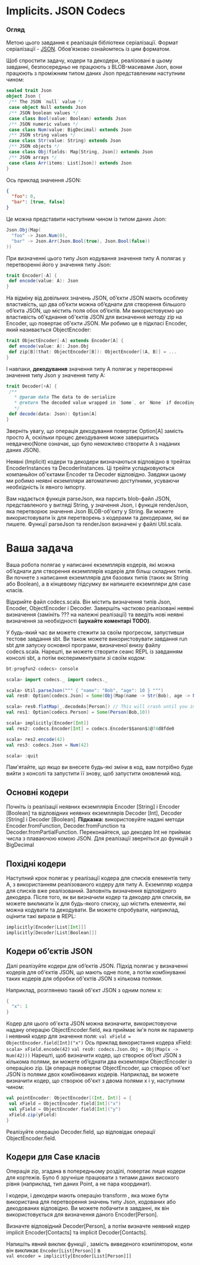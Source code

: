 # Implicits. JSON Codecs
### Огляд
Метою цього завдання є реалізація бібліотеки серіалізації.
Формат серіалізації - [JSON](https://www.json.org/json-en.html). Обов’язково ознайомтесь із цим форматом.

Щоб спростити задачу, кодери та декодери, реалізовані в цьому завданні, безпосередньо не працюють з BLOB-масивами Json, вони працюють з проміжним типом даних Json представленим наступним чином:
```scala
sealed trait Json
object Json {
 /** The JSON `null` value */
 case object Null extends Json
 /** JSON boolean values */
 case class Bool(value: Boolean) extends Json
 /** JSON numeric values */
 case class Num(value: BigDecimal) extends Json
 /** JSON string values */
 case class Str(value: String) extends Json
 /** JSON objects */
 case class Obj(fields: Map[String, Json]) extends Json
 /** JSON arrays */
 case class Arr(items: List[Json]) extends Json
}
```
Ось приклад значення JSON:
```JSON
{
  "foo": 0,
  "bar": [true, false]
}
```
Це можна представити наступним чином із типом даних Json:
```scala
Json.Obj(Map(
  "foo" -> Json.Num(0),
  "bar" -> Json.Arr(Json.Bool(true), Json.Bool(false))
))
```
При визначенні цього типу Json кодування значення типу A полягає у перетворенні його у значення типу Json:
```scala
trait Encoder[-A] {
 def encode(value: A): Json
}
```
На відміну від довільних значень JSON, об’єкти JSON мають особливу властивість, що два об’єкти можна об’єднати для створення більшого об’єкта JSON, що містить поля обох об’єктів. Ми використовуємо цю властивість об'єднання об'єктів JSON для визначення методу zip на Encoder, що повертає об'єкти JSON. Ми робимо це в підкласі Encoder, який називається ObjectEncoder:
```scala
trait ObjectEncoder[-A] extends Encoder[A] {
 def encode(value: A): Json.Obj
 def zip[B](that: ObjectEncoder[B]): ObjectEncoder[(A, B)] = ...
}
```
І навпаки, **декодування** значення типу A полягає у перетворенні значення типу Json у значення типу A:
```scala
trait Decoder[+A] {
 /**
   * @param data The data to de-serialize
   * @return The decoded value wrapped in `Some`, or `None` if decoding failed
   */
 def decode(data: Json): Option[A]
}
```
Зверніть увагу, що операція декодування повертає Option[A] замість просто A, оскільки процес декодування може завершитись невдачею(None означає, що було неможливо створити A з наданих даних JSON).

Неявні (Implicit) кодери та декодери визначаються відповідно в трейтах EncoderInstances та DecoderInstances. Ці трейти успадковуються компаньйон об'єктами Encoder та Decoder відповідно. Завдяки цьому ми робимо неявні екземпляри автоматично доступними, усуваючи необхідність їх явного імпорту.

Вам надається функція parseJson, яка парсить blob-файл JSON, представленого у вигляді  String, у значення Json, і функція renderJson, яка перетворює значення Json BLOB-об'єкту у String. Ви можете використовувати їх для перетворень з кодерами та декодерами, які ви пишете. Функції parseJson та renderJson визначені у файлі Util.scala.
# Ваша задача
Ваша робота полягає у написанні екземплярів кодерів, які можна об’єднати для створення екземплярів кодерів для більш складних типів. Ви почнете з написання екземплярів для базових типів (таких як String або Boolean), а в кінцевому підсумку ви напишете екземпляри для case класів.

Відкрийте файл codecs.scala. Він містить визначення типів Json, Encoder, ObjectEncoder і Decoder. Завершіть частково реалізовані неявні визначення (замініть ??? на належні реалізації) та введіть нові неявні визначення за необхідності **(шукайте коментарі TODO)**.

У будь-який час ви можете стежити за своїм прогресом, запустивши тестове завдання sbt. Ви також можете використовувати завдання run sbt для запуску основної програми, визначеної внизу файлу codecs.scala. Нарешті, ви можете створити сеанс REPL із завданням консолі sbt, а потім експериментувати зі своїм кодом:
```scala
bt:progfun2-codecs> console

scala> import codecs._ import codecs._

scala> Util.parseJson(""" { "name": "Bob", "age": 10 } """)
val res0: Option[codecs.Json] = Some(Obj(Map(name -> Str(Bob), age -> Num(10))))

scala> res0.flatMap(_.decodeAs[Person]) // This will crash until you implement it in this assignment
val res1: Option[codecs.Person] = Some(Person(Bob,10))

scala> implicitly[Encoder[Int]]
val res2: codecs.Encoder[Int] = codecs.Encoder$$anon$1@74d8fde0

scala> res2.encode(42)
val res3: codecs.Json = Num(42)

scala> :quit 
```
Пам'ятайте, що якщо ви внесете будь-які зміни в код, вам потрібно буде вийти з консолі та запустити її знову, щоб запустити оновлений код.
## Основні кодери
Почніть із реалізації неявних екземплярів Encoder [String] і Encoder [Boolean] та відповідних неявних екземплярів Decoder [Int], Decoder [String] і Decoder [Boolean].
**Підказка:** використовуйте надані методи Encoder.fromFunction, Decoder.fromFunction та Decoder.fromPartialFunction.
Переконайтеся, що декодер Int не приймає числа з плаваючою комою JSON. Для реалізації зверніться до функцій з BigDecimal
## Похідні кодери
Наступний крок полягає у реалізації кодера для списків елементів типу A, з використанням реалізованого кодеру для типу A. Екземпляр кодера для списків вже реалізований. Заповніть визначення відповідного декодера.
Після того, як ви визначили кодер та декодер для списків, ви можете викликати їх для будь-якого списку, що містить елементи, які можна кодувати та декодувати. Ви можете спробувати, наприклад, оцінити такі вирази в REPL:
```scala
implicitly[Encoder[List[Int]]]
implicitly[Decoder[List[Boolean]]]
```
## Кодери об’єктів JSON
Далі реалізуйте кодери для об’єктів JSON. Підхід полягає у визначенні кодерів для об'єктів JSON, що мають одне поле, а потім комбінуванні таких кодерів для обробки об'єктів JSON з кількома полями.

Наприклад, розглянемо такий об'єкт JSON з одним полем x:
```scala
{
  "x": 1
}
```
Кодер для цього об'єкта JSON можна визначити, використовуючи надану операцію ObjectEncoder.field, яка приймає ім'я поля як параметр і неявний кодер для значення поля:
`val xField = ObjectEncoder.field[Int]("x")`
Ось приклад використання кодера xField:
`scala> xField.encode(42)`
`val res0: codecs.Json.Obj = Obj(Map(x -> Num(42)))`
Нарешті, щоб визначити кодер, що створює об’єкт JSON з кількома полями, ви можете об’єднати два екземпляри ObjectEncoder із операцією zip. Ця операція повертає ObjectEncoder, що створює об'єкт JSON із полями двох комбінованих кодерів. Наприклад, ви можете визначити кодер, що створює об'єкт з двома полями x і y, наступним чином:
```scala
val pointEncoder: ObjectEncoder[(Int, Int)] = {
 val xField = ObjectEncoder.field[Int]("x")
 val yField = ObjectEncoder.field[Int]("y")
 xField.zip(yField)
}
```
Реалізуйте операцію Decoder.field, що відповідає операції ObjectEncoder.field.

## Кодери для Case  класів
Операція zip, згадана в попередньому розділі, повертає лише кодери для кортежів. Було б зручніше працювати з типами даних високого рівня (наприклад, тип даних Point, а не пара координат).

І кодери, і декодери мають операцію transform , яка може бути використана для перетворення значень типу Json, кодованих або декодованих відповідно. Ви можете побачити в завданні, як він використовується для визначення даного Encoder[Person].

Визначте відповідний Decoder[Person], а потім визначте неявний кодер  implicit Encoder[Contacts]  та implicit Decoder[Contacts].

Напишіть явний виклик функції , замість виведеного компілятором, коли він викликає `Encoder[List[Person]]` в  
`val encoder = implicitly[Encoder[List[Person]]]`